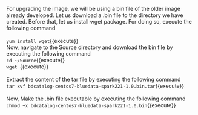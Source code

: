 For upgrading the image, we will be using a bin file of the older image already developed. Let us download a .bin file to the directory we have created. Before that, let us install wget package. For doing so, execute the following command
<br>
<br>
`yum install wget`{{execute}}
<br>
Now, navigate to the Source directory and download the bin file by executing the following command
<br>
`cd ~/Source`{{execute}}<br>
`wget `{{execute}}
<br><br>
Extract the content of the tar file by executing the following command
<br>`tar xvf bdcatalog-centos7-bluedata-spark221-1.0.bin.tar`{{execute}}
<br><br>
Now, Make the .bin file executable by executing the following command<br>
`chmod +x bdcatalog-centos7-bluedata-spark221-1.0.bin`{{execute}}

